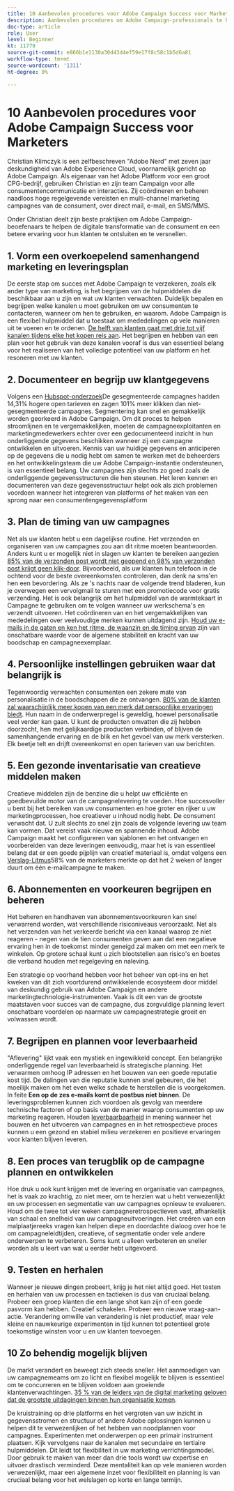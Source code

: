 ```yaml
---
title: 10 Aanbevolen procedures voor Adobe Campaign Success voor Marketers
description: Aanbevolen procedures om Adobe Campaign-professionals te helpen de digitale transformatie van de consument en een betere ervaring voor hun klanten te ontgrendelen en te versnellen.
doc-type: article
role: User
level: Beginner
kt: 11779
source-git-commit: e866b1e1130a30d43d4ef59e17f8c58c1b5d6a81
workflow-type: tm+mt
source-wordcount: '1311'
ht-degree: 0%

---
```



# 10 Aanbevolen procedures voor Adobe Campaign Success voor Marketers

Christian Klimczyk is een zelfbeschreven &quot;Adobe Nerd&quot; met zeven jaar deskundigheid van Adobe Experience Cloud, voornamelijk gericht op Adobe Campaign. Als eigenaar van het Adobe Platform voor een groot CPG-bedrijf, gebruiken Christian en zijn team Campaign voor alle consumentencommunicatie en interacties. Zij coördineren en beheren naadloos hoge regelgevende vereisten en multi-channel marketing campagnes van de consument, over direct mail, e-mail, en SMS/MMS.

Onder Christian deelt zijn beste praktijken om Adobe Campaign-beoefenaars te helpen de digitale transformatie van de consument en een betere ervaring voor hun klanten te ontsluiten en te versnellen.


## 1. Vorm een overkoepelend samenhangend marketing en leveringsplan

De eerste stap om succes met Adobe Campaign te verzekeren, zoals elk ander type van marketing, is het begrijpen van de hulpmiddelen die beschikbaar aan u zijn en wat uw klanten verwachten. Duidelijk bepalen en begrijpen welke kanalen u moet gebruiken om uw consumenten te contacteren, wanneer om hen te gebruiken, en waarom. Adobe Campaign is een flexibel hulpmiddel dat u toestaat om mededelingen op vele manieren uit te voeren en te ordenen. [De helft van klanten gaat met drie tot vijf kanalen tijdens elke het kopen reis aan](https://www.mckinsey.com/capabilities/operations/our-insights/redefine-the-omnichannel-approach-focus-on-what-truly-matters). Het begrijpen en hebben van een plan voor het gebruik van deze kanalen vooraf is dus van essentieel belang voor het realiseren van het volledige potentieel van uw platform en het resoneren met uw klanten.


## 2. Documenteer en begrijp uw klantgegevens

Volgens een [Hubspot-onderzoek](https://www.linkedin.com/pulse/customer-segmentation-effective-b2b-business-industry-sabreen)De gesegmenteerde campagnes hadden 14,31% hogere open tarieven en zagen 101% meer klikken dan niet-gesegmenteerde campagnes. Segmentering kan snel en gemakkelijk worden georkeerd in Adobe Campaign. Om dit proces te helpen stroomlijnen en te vergemakkelijken, moeten de campagneexploitanten en marketingmedewerkers echter over een gedocumenteerd inzicht in hun onderliggende gegevens beschikken wanneer zij een campagne ontwikkelen en uitvoeren. Kennis van uw huidige gegevens en anticiperen op de gegevens die u nodig hebt om samen te werken met de beheerders en het ontwikkelingsteam die uw Adobe Campaign-instantie ondersteunen, is van essentieel belang. Uw campagnes zijn slechts zo goed zoals de onderliggende gegevensstructuren die hen steunen. Het leren kennen en documenteren van deze gegevensstructuur helpt ook als zich problemen voordoen wanneer het integreren van platforms of het maken van een sprong naar een consumentengegevensplatform


## 3. Plan de timing van uw campagnes

Net als uw klanten hebt u een dagelijkse routine. Het verzenden en organiseren van uw campagnes zou aan dit ritme moeten beantwoorden. Anders kunt u er mogelijk niet in slagen uw klanten te bereiken aangezien [85% van de verzonden post wordt niet geopend en 98% van verzonden post krijgt geen klik-door](https://www.validity.com/resource-center/state-of-email-2021/). Bijvoorbeeld, als uw klanten hun telefoon in de ochtend voor de beste overeenkomsten controleren, dan denk na sms&#39;en hen een bevordering. Als ze &#39;s nachts naar de volgende trend bladeren, kun je overwegen een vervolgmail te sturen met een promotiecode voor gratis verzending. Het is ook belangrijk om het hulpmiddel van de warmtekaart in Campagne te gebruiken om te volgen wanneer uw werkschema&#39;s en verzendt uitvoeren. Het coördineren van en het vergemakkelijken van mededelingen over veelvoudige merken kunnen uitdagend zijn. [Houd uw e-mails in de gaten en ken het ritme, de waanzin en de timing ervan](https://experienceleaguecommunities.adobe.com/t5/adobe-campaign-classic-blogs/predictive-send-time-optimization-with-adobe-campaign/ba-p/561554) zijn van onschatbare waarde voor de algemene stabiliteit en kracht van uw boodschap en campagneexemplaar.


## 4. Persoonlijke instellingen gebruiken waar dat belangrijk is

Tegenwoordig verwachten consumenten een zekere mate van personalisatie in de boodschappen die ze ontvangen. [80% van de klanten zal waarschijnlijk meer kopen van een merk dat persoonlijke ervaringen biedt](https://us.epsilon.com/power-of-me). Hun naam in de onderwerpregel is geweldig, hoewel personalisatie veel verder kan gaan. U kunt de producten omvatten die zij hebben doorzocht, hen met gelijkaardige producten verbinden, of blijven de samenhangende ervaring en de blik en het gevoel van uw merk versterken. Elk beetje telt en drijft overeenkomst en open tarieven van uw berichten.


## 5. Een gezonde inventarisatie van creatieve middelen maken

Creatieve middelen zijn de benzine die u helpt uw efficiënte en goedbevuilde motor van de campagnelevering te voeden. Hoe succesvoller u bent bij het bereiken van uw consumenten en hoe groter en rijker u uw marketingprocessen, hoe creatiever u inhoud nodig hebt. De consument verwacht dat. U zult slechts zo snel zijn zoals de volgende levering uw team kan vormen. Dat vereist vaak nieuwe en spannende inhoud. Adobe Campaign maakt het configureren van sjablonen en het ontvangen en voorbereiden van deze leveringen eenvoudig, maar het is van essentieel belang dat er een goede pijplijn van creatief materiaal is, omdat volgens een [Verslag-Litmus](https://www.litmus.com/resources/state-of-email/)58% van de marketers merkte op dat het 2 weken of langer duurt om één e-mailcampagne te maken.


## 6. Abonnementen en voorkeuren begrijpen en beheren

Het beheren en handhaven van abonnementsvoorkeuren kan snel verwarrend worden, wat verschillende risiconiveaus veroorzaakt. Net als het verzenden van het verkeerde bericht via een kanaal waarop ze niet reageren - negen van de tien consumenten geven aan dat een negatieve ervaring hen in de toekomst minder geneigd zal maken om met een merk te winkelen. Op grotere schaal kunt u zich blootstellen aan risico&#39;s en boetes die verband houden met regelgeving en naleving.

Een strategie op voorhand hebben voor het beheer van opt-ins en het kweken van dit zich voortdurend ontwikkelende ecosysteem door middel van deskundig gebruik van Adobe Campaign en andere marketingtechnologie-instrumenten. Vaak is dit een van de grootste maatstaven voor succes van de campagne, dus zorgvuldige planning levert onschatbare voordelen op naarmate uw campagnestrategie groeit en volwassen wordt.


## 7. Begrijpen en plannen voor leverbaarheid

&quot;Aflevering&quot; lijkt vaak een mystiek en ingewikkeld concept. Een belangrijke onderliggende regel van leverbaarheid is strategische planning. Het verwarmen omhoog IP adressen en het bouwen van een goede reputatie kost tijd. De dalingen van die reputatie kunnen snel gebeuren, die het moeilijk maken om het even welke schade te herstellen die is voorgekomen. In feite **Een op de zes e-mails komt de postbus niet binnen**. De leveringsproblemen kunnen zich voordoen als gevolg van meerdere technische factoren of op basis van de manier waarop consumenten op uw marketing reageren. Houden [leverbaarbaarheid](https://business.adobe.com/products/campaign/email-deliverability.html) in mening wanneer het bouwen en het uitvoeren van campagnes en in het retrospectieve proces kunnen u een gezond en stabiel milieu verzekeren en positieve ervaringen voor klanten blijven leveren.


## 8. Een proces van terugblik op de campagne plannen en ontwikkelen

Hoe druk u ook kunt krijgen met de levering en organisatie van campagnes, het is vaak zo krachtig, zo niet meer, om te herzien wat u hebt verwezenlijkt en uw processen en segmentatie van uw campagnes opnieuw te evalueren. Houd om de twee tot vier weken campagneretrospectieven vast, afhankelijk van schaal en snelheid van uw campagneuitvoeringen. Het creëren van een malplaatjereeks vragen kan helpen diepe en doordachte dialoog over hoe te om campagneleidtijden, creatieve, of segmentatie onder vele andere onderwerpen te verbeteren. Soms kunt u alleen verbeteren en sneller worden als u leert van wat u eerder hebt uitgevoerd.



## 9. Testen en herhalen

Wanneer je nieuwe dingen probeert, krijg je het niet altijd goed. Het testen en herhalen van uw processen en tactieken is dus van cruciaal belang. Probeer een groep klanten die een lange shot kan zijn of een goede pasvorm kan hebben. Creatief schakelen. Probeer een nieuwe vraag-aan-actie. Verandering omwille van verandering is niet productief, maar vele kleine en nauwkeurige experimenten in tijd kunnen tot potentieel grote toekomstige winsten voor u en uw klanten toevoegen.



## 10 Zo behendig mogelijk blijven

De markt verandert en beweegt zich steeds sneller. Het aanmoedigen van uw campagnemeams om zo licht en flexibel mogelijk te blijven is essentieel om te concurreren en te blijven voldoen aan groeiende klantenverwachtingen. [35 % van de leiders van de digital marketing geloven dat de grootste uitdagingen binnen hun organisatie komen](https://www.gartner.com/en/newsroom/press-releases/gartner-says-35--of-digital-marketing-leaders-believe-the-bigges).

De kruistraining op drie platforms en het vergroten van uw inzicht in gegevensstromen en structuur of andere Adobe oplossingen kunnen u helpen dit te verwezenlijken of het hebben van noodplannen voor campagnes. Experimenten met onderwerpen op een primair instrument plaatsen. Kijk vervolgens naar de kanalen met secundaire en tertiaire hulpmiddelen. Dit leidt tot flexibiliteit in uw marketing verrichtingsmodel. Door gebruik te maken van meer dan drie tools wordt uw expertise en uitvoer drastisch verminderd. Deze mentaliteit kan op vele manieren worden verwezenlijkt, maar een algemene inzet voor flexibiliteit en planning is van cruciaal belang voor het welslagen op korte en lange termijn.
